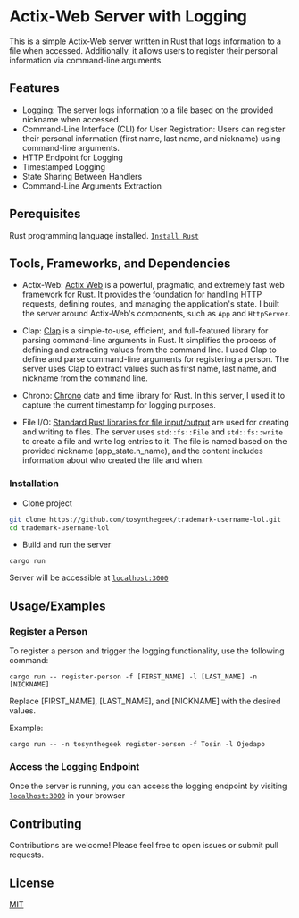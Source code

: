 
# Actix-Web Server with Logging


This is a simple Actix-Web server written in Rust that logs information to a file when accessed. Additionally, it allows users to register their personal information via command-line arguments.

## Features

- Logging: The server logs information to a file based on the provided nickname when accessed.
- Command-Line Interface (CLI) for User Registration: Users can register their personal information (first name, last name, and nickname) using command-line arguments.
- HTTP Endpoint for Logging
- Timestamped Logging
- State Sharing Between Handlers
- Command-Line Arguments Extraction


## Perequisites
Rust programming language installed. [`Install Rust`](https://www.rust-lang.org/tools/install)

## Tools, Frameworks, and Dependencies

- Actix-Web: [Actix Web](https://crates.io/crates/actix-web) is a powerful, pragmatic, and extremely fast web framework for Rust. It provides the foundation for handling HTTP requests, defining routes, and managing the application's state. I built the server around Actix-Web's components, such as ```App``` and ```HttpServer```.

- Clap: [Clap](https://crates.io/crates/clap) is a simple-to-use, efficient, and full-featured library for parsing command-line arguments in Rust. It simplifies the process of defining and extracting values from the command line. I used Clap to define and parse command-line arguments for registering a person. The server uses Clap to extract values such as first name, last name, and nickname from the command line.

- Chrono: [Chrono](https://crates.io/crates/chrono) date and time library for Rust. In this server, I used it to capture the current timestamp for logging purposes.

- File I/O: [Standard Rust libraries for file input/output](https://doc.rust-lang.org/std/fs/struct.File.html#) are used for creating and writing to files. The server uses ```std::fs::File``` and ```std::fs::write``` to create a file and write log entries to it. The file is named based on the provided nickname (app_state.n_name), and the content includes information about who created the file and when.
### Installation

- Clone project

```bash
git clone https://github.com/tosynthegeek/trademark-username-lol.git
cd trademark-username-lol
```
- Build and run the server
```
cargo run
```
Server will be accessible at [`localhost:3000`](http://127.0.0.1:3000)
## Usage/Examples

### Register a Person
To register a person and trigger the logging functionality, use the following command:
```
cargo run -- register-person -f [FIRST_NAME] -l [LAST_NAME] -n [NICKNAME]
```
Replace [FIRST_NAME], [LAST_NAME], and [NICKNAME] with the desired values.

Example: 
```
cargo run -- -n tosynthegeek register-person -f Tosin -l Ojedapo
```

### Access the Logging Endpoint
Once the server is running, you can access the logging endpoint by visiting [`localhost:3000`](http://127.0.0.1:3000) in your browser

## Contributing

Contributions are welcome! Please feel free to open issues or submit pull requests.


## License

[MIT](https://choosealicense.com/licenses/mit/)

